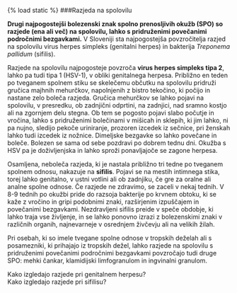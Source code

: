{% load static %}###Razjeda na spolovilu**Drugi najpogostejši bolezenski znak spolno prenosljivih okužb (SPO) so razjede (ena ali več) na spolovilu, lahko s pridruženimi povečanimi področnimi bezgavkami.** V Sloveniji sta najpogostejša povzročitelja razjed na spolovilu virus herpes simpleks (genitalni herpes) in bakterija *Treponema pallidum* (sifilis).Razjede na spolovilu najpogosteje povzroča **virus herpes simpleks tipa 2**, lahko pa tudi tipa 1 (HSV-1), v obliki genitalnega herpesa. Približno en teden po tveganem spolnem stiku se skelečemu občutku na spolovilu pridruži gručica majhnih mehurčkov, napolnjenih z bistro tekočino, ki počijo in nastane zelo boleča razjeda. Gručica mehurčkov se lahko pojavi na spolovilu, v presredku, ob zadnjični odprtini, na zadnjici, nad sramno kostjo ali na zgornjem delu stegna. Ob tem se pogosto pojavi slabo počutje in vročina, lahko s pridruženimi bolečinami v mišicah in sklepih, ki jim lahko, ni pa nujno, sledijo pekoče uriniranje, prozoren izcedek iz sečnice, pri ženskah lahko tudi izcedek iz nožnice. Dimeljske bezgavke so lahko povečane in boleče. Bolezen se sama od sebe pozdravi po dobrem tednu dni. Okužba s HSV pa je doživljenjska in lahko sproži ponavljajoče se zagone herpesa.Osamljena, neboleča razjeda, ki je nastala približno tri tedne po tveganem spolnem odnosu, nakazuje na **sifilis**. Pojavi se na mestih intimnega stika, torej lahko genitalno, v ustni votlini ali ob zadnjiku, če gre za oralne ali analne spolne odnose. Če razjede ne zdravimo, se zaceli v nekaj tednih. V 8-9 tednih po okužbi pride do razsoja bakterije po krvnem obtoku, ki se kaže z vročino in gripi podobnimi znaki, razširjenim izpuščajem in povečanimi bezgavkami. Nezdravljeni sifilis preide v speče obdobje, ki lahko traja vse življenje, in se lahko ponovno izrazi z bolezenskimi znaki v različnih organih, najnevarneje v osrednjem živčevju ali na velikih žilah.Pri osebah, ki so imele tvegane spolne odnose v tropskih deželah ali s posamezniki, ki prihajajo iz tropskih dežel, lahko razjede na spolovilu s pridruženimi povečanimi področnimi bezgavkami povzročajo tudi druge SPO: mehki čankar, klamidijski limfogranulom in ingvinalni granulom.<lightbox-img img="'{% static 'ASPO_new/image/herpes-razjeda.jpg' %}'" text="'Primer razjede pri genitalnem herpesu'">Kako izgledajo razjede pri genitalnem herpesu?</lightbox-img><br/><lightbox-img img="'{% static 'ASPO_new/image/sifilis-razjeda.jpg' %}'" text="'Primer razjede pri sifilisu.'">Kako izgledajo razjede pri sifilisu?</lightbox-img>